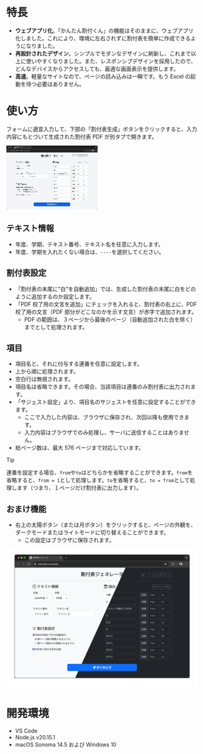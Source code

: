 # 特長

- **ウェブアプリ化**。「かんたん割付くん」の機能はそのままに、ウェブアプリ化しました。これにより、環境に左右されずに割付表を簡単に作成できるようになりました。
- **再設計されたデザイン**。シンプルでモダンなデザインに刷新し、これまで以上に使いやすくなりました。また、レスポンシブデザインを採用したので、どんなデバイスからアクセスしても、最適な画面表示を提供します。
- **高速**。軽量なサイトなので、ページの読み込みは一瞬です。もう Excel の起動を待つ必要はありません。

# 使い方

フォームに適宜入力して、下部の「割付表生成」ボタンをクリックすると、入力内容にもとづいて生成された割付表 PDF が別タブで開きます。

![デモンストレーション](img/demo.gif)

## テキスト情報

- 年度、学期、テキスト番号、テキスト名を任意に入力します。
- 年度、学期を入れたくない場合は、`----`を選択してください。

## 割付表設定

- 「割付表の末尾に"白"を自動追加」では、生成した割付表の末尾に白をどのように追加するのか設定します。
- 「PDF 校了用の文言を追加」にチェックを入れると、割付表の右上に、PDF 校了用の文言（PDF 部分がどこなのかを示す文言）が赤字で追加されます。
  - PDF の範囲は、３ページから最後のページ（自動追加された白を除く）までとして処理されます。

## 項目

- 項目名と、それに付与する連番を任意に設定します。
- 上から順に処理されます。
- 空白行は無視されます。
- 項目名は省略できます。その場合、当該項目は連番のみ割付表に出力されます。
- 「サジェスト設定」より、項目名のサジェストを任意に設定することができます。
  - ここで入力した内容は、ブラウザに保存され、次回以降も使用できます。
  - 入力内容はブラウザでのみ処理し、サーバに送信することはありません。
- 総ページ数は、最大 576 ページまで対応しています。

> [!TIP]
> 連番を設定する場合、`from`や`to`はどちらかを省略することができます。`from`を省略すると、`from = 1`として処理します。`to`を省略すると、`to = from`として処理します（つまり、１ページだけ割付表に出力します）。

## おまけ機能

- 右上の太陽ボタン（または月ボタン）をクリックすると、ページの外観を、ダークモードまたはライトモードに切り替えることができます。
  - この設定はブラウザに保存されます。

![外観比較](img/compareThemes.png)

# 開発環境

- VS Code
- Node.js v20.15.1
- macOS Sonoma 14.5 および Windows 10
